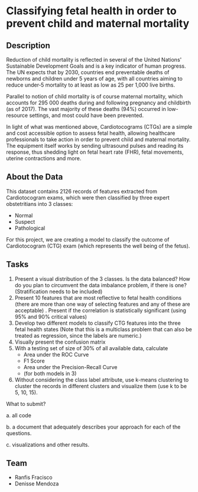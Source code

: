 # Classifying fetal health in order to prevent child and maternal mortality

## Description
Reduction of child mortality is reflected in several of the United Nations' Sustainable Development Goals and is a key indicator of human progress. The UN expects that by 2030, countries end preventable deaths of newborns and children under 5 years of age, with all countries aiming to reduce under‑5 mortality to at least as low as 25 per 1,000 live births.

Parallel to notion of child mortality is of course maternal mortality, which accounts for 295 000 deaths during and following pregnancy and childbirth (as of 2017). The vast majority of these deaths (94%) occurred in low-resource settings, and most could have been prevented.

In light of what was mentioned above, Cardiotocograms (CTGs) are a simple and cost accessible option to assess fetal health, allowing healthcare professionals to take action in order to prevent child and maternal mortality. The equipment itself works by sending ultrasound pulses and reading its response, thus shedding light on fetal heart rate (FHR), fetal movements, uterine contractions and more.

## About the Data
This dataset contains 2126 records of features extracted from Cardiotocogram exams, which were then classified by three expert obstetritians into 3 classes:
- Normal
- Suspect
- Pathological

For this project, we are creating a model to classify the outcome of Cardiotocogram (CTG) exam (which represents the well being of the fetus).

## Tasks
1. Present a visual  distribution of the 3 classes. Is the data balanced? How do you plan to circumvent the data imbalance problem, if there is one? (Stratification needs to be included)
2. Present  10 features that are most reflective to fetal health conditions (there are more than one way of selecting features and any of these are acceptable) . Present if the correlation is statistically significant (using 95% and 90% critical values)
3. Develop two different  models to classify CTG features into the three fetal health states (Note that this is a multiclass problem that can also be treated as regression, since the labels are numeric.)
4. Visually present the confusion matrix
5. With a testing set of size of 30% of all available data, calculate
    - Area under the ROC Curve
    - F1 Score
    - Area under the Precision-Recall Curve
    - (for both models in 3)
6. Without considering the class label attribute, use k-means clustering to cluster the records in  different clusters and visualize them (use k to be 5, 10, 15).

What to submit?

a. all code

b. a document that adequately describes your approach for each of the questions.

c. visualizations and other results.
## Team
- Ranfis Fracisco
- Denisse Mendoza
